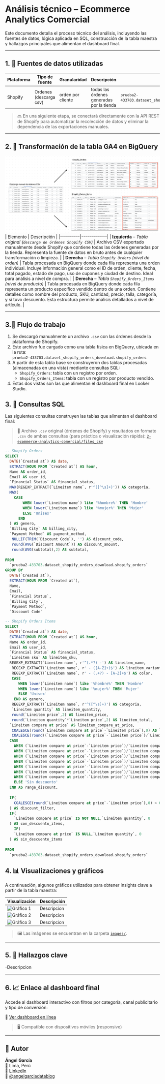 # Análisis técnico – Ecommerce Analytics Comercial

Este documento detalla el proceso técnico del análisis, incluyendo las fuentes de datos, lógica aplicada en SQL, construcción de la tabla maestra y hallazgos principales que alimentan el dashboard final.

---

## 1. 🧩 Fuentes de datos utilizadas

| Plataforma | Tipo de fuente     | Granularidad        | Descripción                                                                                                                                                                                                                     | ID de tabla                                                        |
|------------|--------------------|---------------------|----------------------------------------------------------------------------------------------------------------------------------------------------------------------------------------------------------------------------------|---------------------------------------------------------------------|
| Shopify   | Ordenes (descarga csv) | orden por cliente  | todas las órdenes generadas por la tienda | `prueba2-433703.dataset_shopify_orders_download.shopify_orders`     |

> 🔜 En una siguiente etapa, se conectará directamente con la API REST de Shopify para automatizar la recolección de datos y eliminar la dependencia de las exportaciones manuales.

---

## 2. 🧠 Transformación de la tabla GA4 en BigQuery

![limpieza de datos](../images/image_2.1.png)
| Elemento | Descripción |
|----------|-------------|
| **Izquierda** – *Tabla original (`descarga de órdenes Shopify CSV`)* | Archivo CSV exportado manualmente desde Shopify que contiene todas las órdenes generadas por la tienda. Representa la fuente de datos en bruto antes de cualquier transformación o limpieza. |
| **Derecha** – *Tabla `Shopify_Orders` (nivel de orden)* | Tabla procesada en BigQuery donde cada fila representa una orden individual. Incluye información general como el ID de orden, cliente, fecha, total pagado, estado de pago, uso de cupones y ciudad de destino. Ideal para análisis a nivel de compra. |
| **Derecha** – *Tabla `Shopify_Orders_Items` (nivel de producto)* | Tabla procesada en BigQuery donde cada fila representa un producto específico vendido dentro de una orden. Contiene detalles como nombre del producto, SKU, cantidad, precio, talla, categoría, y si tuvo descuento. Esta estructura permite análisis detallados a nivel de artículo. |



---

## 3.🔄 Flujo de trabajo

1. Se descargó manualmente un archivo `.csv` con las órdenes desde la plataforma de Shopify.
2. Este archivo fue cargado como una tabla física en BigQuery, ubicada en la ruta:  
   `prueba2-433703.dataset_shopify_orders_download.shopify_orders`
3. A partir de esta tabla base se construyeron dos tablas procesadas (almacenadas en una vista) mediante consultas SQL:
   - `Shopify_Orders`: tabla con un registro por orden.
   - `Shopify_Orders_Items`: tabla con un registro por producto vendido.
4. Estas dos vistas son las que alimentan el dashboard final en Looker Studio.

   

## 3. 🧮 Consultas SQL

Las siguientes consultas construyen las tablas que alimentan el dashboard final:

> 📁 Archivo `.csv` original (órdenes de Shopify) y resultados en formato `.csv` de ambas consultas (para práctica o visualización rápida): [`2-ecommerce-analytics-comercial/files_csv`](../files_csv/)

```sql
-- Shopify Orders
SELECT
  DATE(`Created at`) AS date,
  EXTRACT(HOUR FROM `Created at`) AS hour,
  Name AS order_id, 
  Email AS user_id,
  `Financial Status` AS financial_status,
  MAX(REGEXP_EXTRACT(`Lineitem name`, r'^([^\s]+)')) AS categoria,
  MAX(
    CASE
        WHEN lower(`Lineitem name`) like '%hombre%' THEN 'Hombre'
        WHEN lower(`Lineitem name`) like '%mujer%' THEN 'Mujer'
        ELSE 'Unisex'
      END 
  ) AS genero,
  `Billing City` AS billing_city,
  `Payment Method` AS payment_method,
   NULLIF(TRIM(`Discount Code`), '') AS discount_code,
   round(AVG(`Discount Amount`)) AS discount_amount,
   round(AVG(subtotal),2) AS subtotal,
   
FROM
  `prueba2-433703.dataset_shopify_orders_download.shopify_orders`
GROUP BY
  DATE(`Created at`),
  EXTRACT(HOUR FROM `Created at`),
  Name, 
  Email,
  `Financial Status`,
  `Billing City`,
  `Payment Method`,
  `Discount Code`
```

```sql
-- Shopify Orders Items
SELECT
  DATE(`Created at`) AS date,
  EXTRACT(HOUR FROM `Created at`) AS hour,
  Name AS order_id, 
  Email AS user_id,
  `Financial Status` AS financial_status,
  `Lineitem sku` AS lineitem_sku,
  REGEXP_EXTRACT(`Lineitem name`, r'^(.*?) -') AS lineitem_name,
   REGEXP_EXTRACT(`Lineitem name`, r' - ([A-Z]+)$') AS lineitem_variant,
   REGEXP_EXTRACT(`Lineitem name`, r' - (.+?) - [A-Z]+$') AS color,
   CASE
      WHEN lower(`Lineitem name`) like '%hombre%' THEN 'Hombre'
      WHEN lower(`Lineitem name`) like '%mujer%' THEN 'Mujer'
      ELSE 'Unisex'
    END AS genero,
   REGEXP_EXTRACT(`Lineitem name`, r'^([^\s]+)') AS categoria,
   `Lineitem quantity` AS lineitem_quantity,
   round(`Lineitem price`,2) AS lineitem_price,
   round(`Lineitem quantity`*`Lineitem price`,2) AS lineitem_total,
  `Lineitem compare at price` AS lineitem_compare_at_price,
   COALESCE(round(`Lineitem compare at price`-`Lineitem price`),0) AS lineitem_discount,
   COALESCE(round((`Lineitem compare at price`-`Lineitem price`)/`Lineitem compare at price`*100,2),0) AS lineitem_percent_discount,
  CASE
    WHEN (`Lineitem compare at price`-`Lineitem price`)/`Lineitem compare at price`*100 >69 THEN 'Descuento mayor a 70%'
    WHEN (`Lineitem compare at price`-`Lineitem price`)/`Lineitem compare at price`*100 >59 THEN'Descuento entre 60% y 70%'
    WHEN (`Lineitem compare at price`-`Lineitem price`)/`Lineitem compare at price`*100 >49 THEN'Descuento entre 50% y 60%'
    WHEN (`Lineitem compare at price`-`Lineitem price`)/`Lineitem compare at price`*100 >39 THEN'Descuento entre 40% y 50%'
    WHEN (`Lineitem compare at price`-`Lineitem price`)/`Lineitem compare at price`*100 >29 THEN'Descuento entre 30% y 40%'
    WHEN (`Lineitem compare at price`-`Lineitem price`)/`Lineitem compare at price`*100 >19 THEN 'Descuento entre 20% y 30%'
    WHEN (`Lineitem compare at price`-`Lineitem price`)/`Lineitem compare at price`*100 >9 THEN'Descuento entre 10% y 20%'
    ELSE 'Sin descuento'
  END AS range_discount,

  IF(
    COALESCE(round(`Lineitem compare at price`-`Lineitem price`),0) > 0, 'Con descuento','Sin descuento'
  ) AS discount_filter,
  IF(
    `Lineitem compare at price` IS NOT NULL,`Lineitem quantity`, 0
  ) AS con_descuento_items,
    IF(
    `Lineitem compare at price` IS NULL,`Lineitem quantity`, 0
  ) AS sin_descuento_items

FROM
  `prueba2-433703.dataset_shopify_orders_download.shopify_orders`
```


## 4. 📊 Visualizaciones y gráficos

A continuación, algunos gráficos utilizados para obtener insights clave a partir de la tabla maestra:

| Visualización | Descripción |
|---------------|-------------|
| ![Gráfico 1](../images/insight_1.png) | Descripcion |
| ![Gráfico 2](../images/insight_2.png) | Descripcion |
| ![Gráfico 3](../images/insight_3.png) | Descripcion |

> 🖼️ Las imágenes se encuentran en la carpeta [`images/`](../images/).

---

## 5. 🧭 Hallazgos clave

-Descripcion

---

## 6. 📈 Enlace al dashboard final

Accede al dashboard interactivo con filtros por categoría, canal publicitario y tipo de conversión:

🔗 [Ver dashboard en línea](https://lookerstudio.google.com/reporting/feceecaa-0ba9-4750-8b55-0ab20da5a5b8)

>  🖥️ Compatible con dispositivos móviles (responsive)

---

## 👤 Autor

**Ángel García**  
📍 Lima, Perú  
🔗 [LinkedIn](https://www.linkedin.com/in/angelgarciachanga)  
🎥 [@angelgarciadatablog](https://youtube.com/@angelgarciadatablog)

